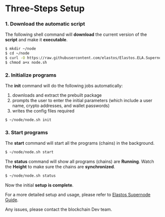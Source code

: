 # Three-Steps Setup

### 1. Download the automatic script

The following shell command will **download** the current version of the **script** and make it **executable**.

```bash
$ mkdir ~/node
$ cd ~/node
$ curl -O https://raw.githubusercontent.com/elastos/Elastos.ELA.Supernode/master/build/skeleton/node.sh
$ chmod a+x node.sh
```

### 2. Initialize programs

The **init** command will do the following jobs automatically:

1. downloads and extract the prebuilt package
2. prompts the user to enter the initial parameters (which include a user name, crypto addresses, and wallet passwords)
3. writes the config files required

```bash
$ ~/node/node.sh init
```

### 3. Start programs

The **start** command will start all the programs (chains) in the background.

```bash
$ ~/node/node.sh start
```

The **status** command will show all programs (chains) are **Running**. Watch the **Height** to make sure the chains are **synchronized**.

```bash
$ ~/node/node.sh status
```

Now the initial **setup is complete**.

For a more detailed setup and usage, please refer to [Elastos Supernode Guide](step-by-step-setup.md).

Any issues, please contact the blockchain Dev team.
